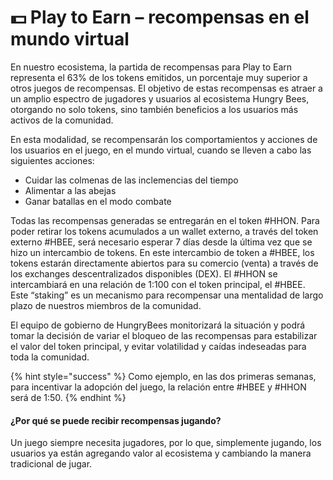 # 💵 Play to Earn – recompensas en el mundo virtual

En nuestro ecosistema, la partida de recompensas para Play to Earn representa el 63% de los tokens emitidos, un porcentaje muy superior a otros juegos de recompensas. El objetivo de estas recompensas es atraer a un amplio espectro de jugadores y usuarios al ecosistema Hungry Bees, otorgando no solo tokens, sino también beneficios a los usuarios más activos de la comunidad.

En esta modalidad, se recompensarán los comportamientos y acciones de los usuarios en el juego, en el mundo virtual, cuando se lleven a cabo las siguientes acciones:

* Cuidar las colmenas de las inclemencias del tiempo
* Alimentar a las abejas
* Ganar batallas en el modo combate

Todas las recompensas generadas se entregarán en el token #HHON. Para poder retirar los tokens acumulados a un wallet externo, a través del token externo #HBEE, será necesario esperar 7 días desde la última vez que se hizo un intercambio de tokens. En este intercambio de token a #HBEE, los tokens estarán directamente abiertos para su comercio (venta) a través de los exchanges descentralizados disponibles (DEX). El #HHON se intercambiará en una relación de 1:100 con el token principal, el #HBEE. Este “staking” es un mecanismo para recompensar una mentalidad de largo plazo de nuestros miembros de la comunidad.

El equipo de gobierno de HungryBees monitorizará la situación y podrá tomar la decisión de variar el bloqueo de las recompensas para estabilizar el valor del token principal, y evitar volatilidad y caídas indeseadas para toda la comunidad.

{% hint style="success" %}
Como ejemplo, en las dos primeras semanas, para incentivar la adopción del juego, la relación entre #HBEE y #HHON será de 1:50.
{% endhint %}

#### ¿Por qué se puede recibir recompensas jugando?

Un juego siempre necesita jugadores, por lo que, simplemente jugando, los usuarios ya están agregando valor al ecosistema y cambiando la manera tradicional de jugar.
